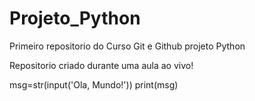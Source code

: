 # Projeto_Python
 Primeiro repositorio do Curso Git e Github projeto Python

Repositorio criado durante uma aula ao vivo!

msg=str(input('Ola, Mundo!'))
print(msg)
